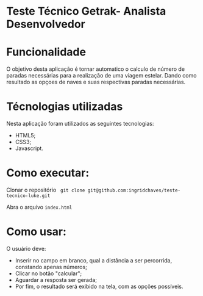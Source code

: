 # Teste Técnico Getrak- Analista Desenvolvedor
# Funcionalidade
O objetivo desta aplicação é tornar automatico o calculo de número de paradas necessárias para a realização de uma viagem estelar. Dando como resultado as opçoes de naves e suas respectivas paradas necessárias.

# Técnologias utilizadas
Nesta aplicação foram utilizados as seguintes tecnologias:
- HTML5;
- CSS3;
- Javascript.

# Como executar:

Clonar o repositório
``` git clone git@github.com:ingridchaves/teste-tecnico-luke.git```

Abra o arquivo `index.html`

# Como usar:
O usuário deve:
- Inserir no campo em branco, qual a distância a ser percorrida, constando apenas números;
- Clicar no botão "calcular";
- Aguardar a resposta ser gerada;
- Por fim, o resultado será exibido na tela, com as opções possíveis.


